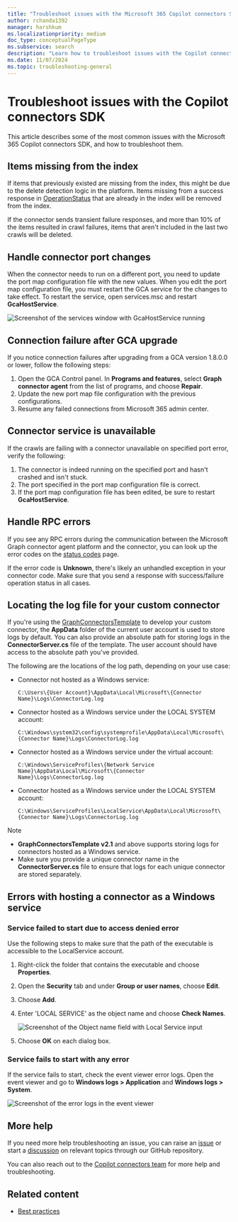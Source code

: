 ```yaml
---
title: "Troubleshoot issues with the Microsoft 365 Copilot connectors SDK"
author: rchanda1392
manager: harshkum
ms.localizationpriority: medium
doc_type: conceptualPageType
ms.subservice: search
description: "Learn how to troubleshoot issues with the Copilot connectors SDK."
ms.date: 11/07/2024
ms.topic: troubleshooting-general
---
```


# Troubleshoot issues with the Copilot connectors SDK

This article describes some of the most common issues with the Microsoft 365 Copilot connectors SDK, and how to troubleshoot them.

## Items missing from the index

If items that previously existed are missing from the index, this might be due to the delete detection logic in the platform. Items missing from a success response in [OperationStatus](/graph/custom-connector-sdk-contracts-common#operationstatus) that are already in the index will be removed from the index.

If the connector sends transient failure responses, and more than 10% of the items resulted in crawl failures, items that aren't included in the last two crawls will be deleted.

## Handle connector port changes

When the connector needs to run on a different port, you need to update the port map configuration file with the new values. When you edit the port map configuration file, you must restart the GCA service for the changes to take effect. To restart the service, open services.msc and restart **GcaHostService**.

![Screenshot of the services window with GcaHostService running](images/connectors-sdk/services.png)

## Connection failure after GCA upgrade

If you notice connection failures after upgrading from a GCA version 1.8.0.0 or lower, follow the following steps:

1. Open the GCA Control panel. In **Programs and features**, select **Graph connector agent** from the list of programs, and choose **Repair**.
2. Update the new port map file configuration with the previous configurations.
3. Resume any failed connections from Microsoft 365 admin center.

## Connector service is unavailable

If the crawls are failing with a connector unavailable on specified port error, verify the following:  

1. The connector is indeed running on the specified port and hasn't crashed and isn't stuck.
2. The port specified in the port map configuration file is correct.
3. If the port map configuration file has been edited, be sure to restart **GcaHostService**.

## Handle RPC errors

If you see any RPC errors during the communication between the Microsoft Graph connector agent platform and the connector, you can look up the error codes on the [status codes](https://grpc.github.io/grpc/core/md_doc_statuscodes.html) page.

If the error code is **Unknown**, there's likely an unhandled exception in your connector code. Make sure that you send a response with success/failure operation status in all cases.

## Locating the log file for your custom connector

If you're using the [GraphConnectorsTemplate](https://marketplace.visualstudio.com/items?itemName=ms-graph-connectors.graphConnectors) to develop your custom connector, the **AppData** folder of the current user account is used to store logs by default. You can also provide an absolute path for storing logs in the **ConnectorServer.cs** file of the template. The user account should have access to the absolute path you've provided.

The following are the locations of the log path, depending on your use case:

- Connector not hosted as a Windows service:

    ``` Path
    C:\Users\{User Account}\AppData\Local\Microsoft\{Connector Name}\Logs\ConnectorLog.log
    ```

- Connector hosted as a Windows service under the LOCAL SYSTEM account:

    ``` Path
    C:\Windows\system32\config\systemprofile\AppData\Local\Microsoft\{Connector Name}\Logs\ConnectorLog.log
    ```

- Connector hosted as a Windows service under the virtual account:

    ``` Path
    C:\Windows\ServiceProfiles\{Network Service Name}\AppData\Local\Microsoft\{Connector Name}\Logs\ConnectorLog.log
    ```

- Connector hosted as a Windows service under the LOCAL SYSTEM account:

    ``` Path
    C:\Windows\ServiceProfiles\LocalService\AppData\Local\Microsoft\{Connector Name}\Logs\ConnectorLog.log
    ```

>[!Note]
>- **GraphConnectorsTemplate v2.1** and above supports storing logs for connectors hosted as a Windows service.
>- Make sure you provide a unique connector name in the **ConnectorServer.cs** file to ensure that logs for each unique connector are stored separately.

## Errors with hosting a connector as a Windows service

### Service failed to start due to access denied error

Use the following steps to make sure that the path of the executable is accessible to the LocalService account.

1. Right-click the folder that contains the executable and choose **Properties**.

2. Open the **Security** tab and under **Group or user names**, choose **Edit**.

3. Choose **Add**.

4. Enter 'LOCAL SERVICE' as the object name and choose **Check Names**.

    ![Screenshot of the Object name field with Local Service input](images/connectors-sdk/troubleshoot3.png)

5. Choose **OK** on each dialog box.

### Service fails to start with any error

If the service fails to start, check the event viewer error logs. Open the event viewer and go to **Windows logs > Application** and **Windows logs > System**.

![Screenshot of the error logs in the event viewer](images/connectors-sdk/troubleshoot4.png)

## More help

If you need more help troubleshooting an issue, you can raise an [issue](https://github.com/microsoftgraph/msgraph-connectors-sdk/issues) or start a [discussion](https://github.com/microsoftgraph/msgraph-connectors-sdk/discussions) on relevant topics through our GitHub repository.

You can also reach out to the [Copilot connectors team](mailto:MicrosoftGraphConnectorsFeedback@service.microsoft.com) for more help and troubleshooting.

## Related content

- [Best practices](/graph/custom-connector-sdk-best-practices)
